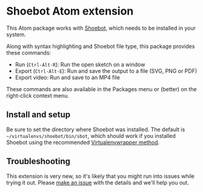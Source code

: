 # Shoebot Atom extension

This Atom package works with [Shoebot](https://github.com/shoebot/shoebot),
which needs to be installed in your system.

Along with syntax highlighting and Shoebot file type, this package provides these
commands:

- Run (`Ctrl-Alt-R`): Run the open sketch on a window
- Export (`Ctrl-Alt-E`): Run and save the output to a file (SVG, PNG or PDF)
- Export video: Run and save to an MP4 file

These commands are also available in the Packages menu or (better) on the
right-click context menu.

## Install and setup

Be sure to set the directory where Shoebot was installed. The
default is `~/virtualenvs/shoebot/bin/sbot`, which should work if you
installed Shoebot using the recommended [Virtualenvwrapper
method](https://docs.shoebot.net/install.html#local-install-using-virtualenvwrapper).

## Troubleshooting

This extension is very new, so it's likely that you might run into issues while
trying it out. Please [make an issue](https://github.com/shoebot/atom-shoebot/issues/new) with the details and we'll help you out.

